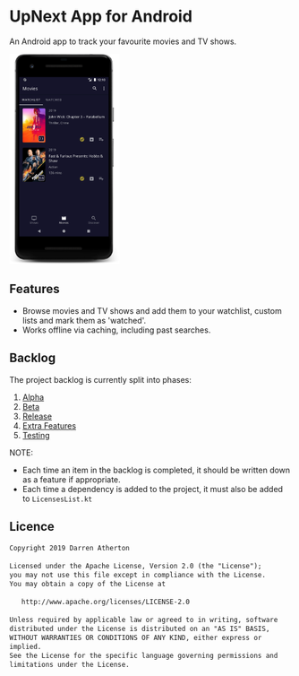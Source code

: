 # UpNext App for Android

An Android app to track your favourite movies and TV shows.

<img src="screenshots/phone-movies.png" height="375"/>

## Features
- Browse movies and TV shows and add them to your watchlist, custom lists and mark them as 'watched'.
- Works offline via caching, including past searches.

## Backlog
The project backlog is currently split into phases:
1. [Alpha](https://github.com/DarrenAtherton49/UpNext/projects/3)
2. [Beta](https://github.com/DarrenAtherton49/UpNext/projects/5)
3. [Release](https://github.com/DarrenAtherton49/UpNext/projects/6)
4. [Extra Features](https://github.com/DarrenAtherton49/UpNext/projects/7)
5. [Testing](https://github.com/DarrenAtherton49/UpNext/projects/4)

NOTE: 
- Each time an item in the backlog is completed, it should be written down as a feature if appropriate.
- Each time a dependency is added to the project, it must also be added to `LicensesList.kt`

## Licence
```
Copyright 2019 Darren Atherton

Licensed under the Apache License, Version 2.0 (the "License");
you may not use this file except in compliance with the License.
You may obtain a copy of the License at

   http://www.apache.org/licenses/LICENSE-2.0

Unless required by applicable law or agreed to in writing, software
distributed under the License is distributed on an "AS IS" BASIS,
WITHOUT WARRANTIES OR CONDITIONS OF ANY KIND, either express or implied.
See the License for the specific language governing permissions and
limitations under the License.
```

